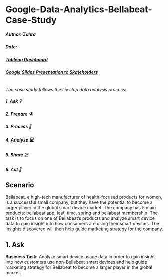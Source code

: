 # Google-Data-Analytics-Bellabeat-Case-Study
##### Author: Zahra
##### Date: 

##### [Tableau Dashboard]()

##### [Google Slides Presentation to Skateholders]()

#

_The case study follows the six step data analysis process:_
##### 1. Ask :grey_question:
##### 2. Prepare :alembic: 
##### 3. Process :broom:
##### 4. Analyze :computer:
##### 5. Share :chart:
##### 6. Act :mage:

## Scenario
Bellabeat, a high-tech manufacturer of health-focused products for women, is a successful small company, but they have the potential to become a larger player in the global smart device market. The company has 5 main products: bellabeat app, leaf, time, spring and bellabeat membership. The task is to focus on one of Bellabeat’s products and analyze smart device data to gain insight into how consumers are using their smart devices. The insights discovered will then help guide marketing strategy for the company.

## 1. Ask
**Business Task:** Analyze smart device usage data in order to gain insight into how customers use non-Bellabeat smart devices and help guide marketing strategy for Bellabeat to become a larger player in the global market.
